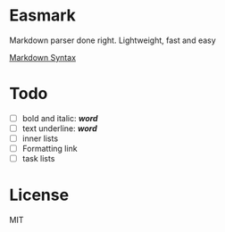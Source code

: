 # Easmark
Markdown parser done right. Lightweight, fast and easy

[Markdown Syntax](https://www.markdownguide.org/basic-syntax/)

# Todo
- [ ] bold and italic: ***word***
- [ ] text underline: ***word***
- [ ] inner lists
- [ ] Formatting link
- [ ] task lists

# License
MIT